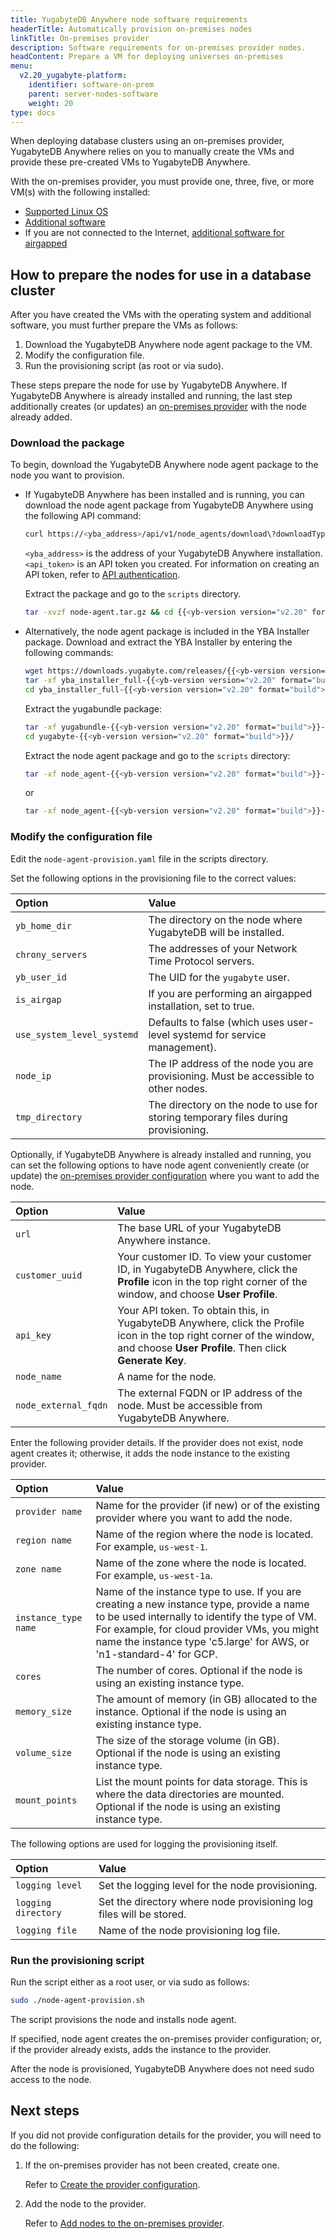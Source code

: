 ```yaml
---
title: YugabyteDB Anywhere node software requirements
headerTitle: Automatically provision on-premises nodes
linkTitle: On-premises provider
description: Software requirements for on-premises provider nodes.
headContent: Prepare a VM for deploying universes on-premises
menu:
  v2.20_yugabyte-platform:
    identifier: software-on-prem
    parent: server-nodes-software
    weight: 20
type: docs
---
```


When deploying database clusters using an on-premises provider, YugabyteDB Anywhere relies on you to manually create the VMs and provide these pre-created VMs to YugabyteDB Anywhere.

With the on-premises provider, you must provide one, three, five, or more VM(s) with the following installed:

- [Supported Linux OS](../#linux-os)
- [Additional software](../#additional-software)
- If you are not connected to the Internet, [additional software for airgapped](../#additional-software-for-airgapped-deployment)

## How to prepare the nodes for use in a database cluster

After you have created the VMs with the operating system and additional software, you must further prepare the VMs as follows:

1. Download the YugabyteDB Anywhere node agent package to the VM.
1. Modify the configuration file.
1. Run the provisioning script (as root or via sudo).

These steps prepare the node for use by YugabyteDB Anywhere. If YugabyteDB Anywhere is already installed and running, the last step additionally creates (or updates) an [on-premises provider](../../../configure-yugabyte-platform/on-premises/) with the node already added.

### Download the package

To begin, download the YugabyteDB Anywhere node agent package to the node you want to provision.

- If YugabyteDB Anywhere has been installed and is running, you can download the node agent package from YugabyteDB Anywhere using the following API command:

    ```sh
    curl https://<yba_address>/api/v1/node_agents/download\?downloadType\=package\&os\=LINUX\&arch\=AMD64 --fail --header 'X-AUTH-YW-API-TOKEN: <api_token>'  > node-agent.tar.gz
    ```

    `<yba_address>` is the address of your YugabyteDB Anywhere installation. `<api_token>` is an API token you created. For information on creating an API token, refer to [API authentication](../../../anywhere-automation/#authentication).

    Extract the package and go to the `scripts` directory.

    ```sh
    tar -xvzf node-agent.tar.gz && cd {{<yb-version version="v2.20" format="build">}}/scripts/
    ```

- Alternatively, the node agent package is included in the YBA Installer package. Download and extract the YBA Installer by entering the following commands:

    ```sh
    wget https://downloads.yugabyte.com/releases/{{<yb-version version="v2.20" format="long">}}/yba_installer_full-{{<yb-version version="v2.20" format="build">}}-linux-x86_64.tar.gz
    tar -xf yba_installer_full-{{<yb-version version="v2.20" format="build">}}-linux-x86_64.tar.gz
    cd yba_installer_full-{{<yb-version version="v2.20" format="build">}}/
    ```

    Extract the yugabundle package:

    ```sh
    tar -xf yugabundle-{{<yb-version version="v2.20" format="build">}}-centos-x86_64.tar.gz
    cd yugabyte-{{<yb-version version="v2.20" format="build">}}/
    ```

    Extract the node agent package and go to the `scripts` directory:

    ```sh
    tar -xf node_agent-{{<yb-version version="v2.20" format="build">}}-linux-amd64.tar.gz && cd {{<yb-version version="v2.20" format="build">}}/scripts/
    ```

    or

    ```sh
    tar -xf node_agent-{{<yb-version version="v2.20" format="build">}}-linux-arm64.tar.gz && cd {{<yb-version version="v2.20" format="build">}}/scripts/
    ```

### Modify the configuration file

Edit the `node-agent-provision.yaml` file in the scripts directory.

Set the following options in the provisioning file to the correct values:

| Option | Value |
| :--- | :--- |
| `yb_home_dir` | The directory on the node where YugabyteDB will be installed. |
| `chrony_servers` | The addresses of your Network Time Protocol servers. |
| `yb_user_id` | The UID for the `yugabyte` user. |
| `is_airgap` | If you are performing an airgapped installation, set to true. |
| `use_system_level_systemd` | Defaults to false (which uses user-level systemd for service management). |
| `node_ip` | The IP address of the node you are provisioning. Must be accessible to other nodes. |
| `tmp_directory` | The directory on the node to use for storing temporary files during provisioning. |

Optionally, if YugabyteDB Anywhere is already installed and running, you can set the following options to have node agent conveniently create (or update) the [on-premises provider configuration](../../../configure-yugabyte-platform/on-premises-provider/) where you want to add the node.

| Option | Value |
| :--- | :--- |
| `url` | The base URL of your YugabyteDB Anywhere instance. |
| `customer_uuid` | Your customer ID. To view your customer ID, in YugabyteDB Anywhere, click the **Profile** icon in the top right corner of the window, and choose **User Profile**. |
| `api_key` | Your API token. To obtain this, in YugabyteDB Anywhere, click the Profile icon in the top right corner of the window, and choose **User Profile**. Then click **Generate Key**. |
| `node_name` | A name for the node. |
| `node_external_fqdn` | The external FQDN or IP address of the node. Must be accessible from YugabyteDB Anywhere. |

Enter the following provider details. If the provider does not exist, node agent creates it; otherwise, it adds the node instance to the existing provider.

| Option | Value |
| :--- | :--- |
| `provider name` | Name for the provider (if new) or of the existing provider where you want to add the node. |
| `region name` | Name of the region where the node is located. For example, `us-west-1`. |
| `zone name` | Name of the zone where the node is located. For example, `us-west-1a`. |
| `instance_type name` | Name of the instance type to use. If you are creating a new instance type, provide a name to be used internally to identify the type of VM. For example, for cloud provider VMs, you might name the instance type 'c5.large' for AWS, or 'n1-standard-4' for GCP. |
| `cores` | The number of cores. Optional if the node is using an existing instance type. |
| `memory_size` | The amount of memory (in GB) allocated to the instance. Optional if the node is using an existing instance type. |
| `volume_size` | The size of the storage volume (in GB).  Optional if the node is using an existing instance type. |
| `mount_points` | List the mount points for data storage. This is where the data directories are mounted. Optional if the node is using an existing instance type. |

The following options are used for logging the provisioning itself.

| Option | Value |
| :--- | :--- |
| `logging level` | Set the logging level for the node provisioning. |
| `logging directory` | Set the directory where node provisioning log files will be stored. |
| `logging file` | Name of the node provisioning log file. |

### Run the provisioning script

Run the script either as a root user, or via sudo as follows:

```sh
sudo ./node-agent-provision.sh
```

The script provisions the node and installs node agent.

If specified, node agent creates the on-premises provider configuration; or, if the provider already exists, adds the instance to the provider.

After the node is provisioned, YugabyteDB Anywhere does not need sudo access to the node.

## Next steps

If you did not provide configuration details for the provider, you will need to do the following:

1. If the on-premises provider has not been created, create one.

    Refer to [Create the provider configuration](../../../configure-yugabyte-platform/on-premises-provider/).

1. Add the node to the provider.

    Refer to [Add nodes to the on-premises provider](../../../configure-yugabyte-platform/on-premises-nodes/).
